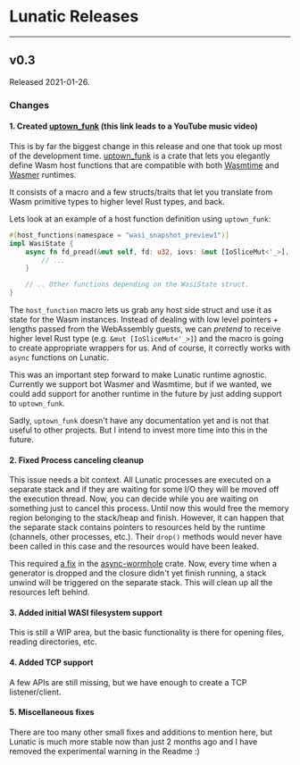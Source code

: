 # Lunatic Releases

---

## v0.3

Released 2021-01-26.

### Changes

#### 1. Created [uptown_funk](https://www.youtube.com/watch?v=OPf0YbXqDm0) (this link leads to a YouTube music video)

This is by far the biggest change in this release and one that took up most of the development time.
[uptown_funk](https://crates.io/crates/uptown_funk) is a crate that lets you elegantly define Wasm
host functions that are compatible with both [Wasmtime](https://github.com/bytecodealliance/wasmtime)
and [Wasmer](https://github.com/wasmerio/wasmer) runtimes.

It consists of a macro and a few structs/traits that let you translate from Wasm primitive types to higher
level Rust types, and back.

Lets look at an example of a host function definition using `uptown_funk`:

```rust
#[host_functions(namespace = "wasi_snapshot_preview1")]
impl WasiState {
    async fn fd_pread(&mut self, fd: u32, iovs: &mut [IoSliceMut<'_>], offset: Filesize) -> (Status, u32) {
        // ...
    }

    // .. Other functions depending on the WasiState struct.
}
```

The `host_function` macro lets us grab any host side struct and use it as state for the Wasm instances.
Instead of dealing with low level pointers + lengths passed from the WebAssembly guests, we can _pretend_
to receive higher level Rust type (e.g. `&mut [IoSliceMut<'_>]`) and the macro is going to create appropriate
wrappers for us. And of course, it correctly works with `async` functions on Lunatic.

This was an important step forward to make Lunatic runtime agnostic. Currently we support bot Wasmer and Wasmtime,
but if we wanted, we could add support for another runtime in the future by just adding support to `uptown_funk`.

Sadly, `uptown_funk` doesn't have any documentation yet and is not that useful to other projects. But I intend to
invest more time into this in the future.

#### 2. Fixed Process canceling cleanup

This issue needs a bit context. All Lunatic processes are executed on a separate stack and if they are waiting
for some I/O they will be moved off the execution thread. Now, you can decide while you are waiting on something
just to cancel this process. Until now this would free the memory region belonging to the stack/heap and finish.
However, it can happen that the separate stack contains pointers to resources held by the runtime (channels, other
processes, etc.). Their `drop()` methods would never have been called in this case and the resources would have
been leaked.

This required [a fix](https://github.com/bkolobara/async-wormhole/commit/be7a91ba621c41b49bc834d49479f51c4487cc47)
in the [async-wormhole](https://github.com/bkolobara/async-wormhole) crate. Now, every time when a generator is
dropped and the closure didn't yet finish running, a stack unwind will be triggered on the separate stack. This
will clean up all the resources left behind.

#### 3. Added initial WASI filesystem support

This is still a WIP area, but the basic functionality is there for opening files, reading directories, etc.

#### 4. Added TCP support

A few APIs are still missing, but we have enough to create a TCP listener/client.

#### 5. Miscellaneous fixes

There are too many other small fixes and additions to mention here, but Lunatic is much more stable now than just
2 months ago and I have removed the experimental warning in the Readme :)

